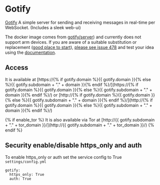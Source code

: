 # Gotify

[Gotify](https://github.com/gotify/server) A simple server for sending and receiving messages in real-time per WebSocket. (Includes a sleek web-ui)

The docker image comes from [gotify/server](https://hub.docker.com/r/gotify/server))
and currently does not support arm devices.
If you are aware of a suitable substitution or replacement ([good place to start](https://hub.docker.com/search?q=gotify%2Fserver&type=image&architecture=arm%2Carm64)),
 [please see issue 478](https://github.com/denis-ev/VivumLab/-/issues/478)
and test your idea using the [documentation](https://vivumlab.com/development/adding_services/).

## Access

It is available at [https://{% if gotify.domain %}{{ gotify.domain }}{% else %}{{ gotify.subdomain + "." + domain }}{% endif %}/](https://{% if gotify.domain %}{{ gotify.domain }}{% else %}{{ gotify.subdomain + "." + domain }}{% endif %}/) or [http://{% if gotify.domain %}{{ gotify.domain }}{% else %}{{ gotify.subdomain + "." + domain }}{% endif %}/](http://{% if gotify.domain %}{{ gotify.domain }}{% else %}{{ gotify.subdomain + "." + domain }}{% endif %}/)

{% if enable_tor %}
It is also available via Tor at [http://{{ gotify.subdomain + "." + tor_domain }}/](http://{{ gotify.subdomain + "." + tor_domain }}/)
{% endif %}

## Security enable/disable https_only and auth

To enable https_only or auth set the service config to True
`settings/config.yml`

```
gotify:
  https_only: True
  auth: True
```
